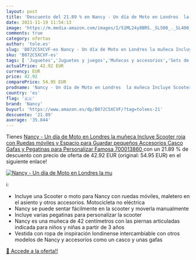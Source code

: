 ```yaml
---
layout: post
title: 'Descuento del 21.89 % en Nancy - Un día de Moto en Londres  la mu'
date: 2021-11-19 11:54:13
image: 'https://m.media-amazon.com/images/I/51ML24y8BRS._SL500_._SL400_.jpg'
comments: true
category: ofertas
author: 'tole.es'
slug: 'B072C5XCVF-es Nancy - Un día de Moto en Londres la muñeca Incluye...'
sku: 'B072C5XCVF-es'
tags: [ 'Juguetes','Juguetes y juegos','Muñecas y accesorios','Sets de accesorios','famosa','nancy', ]
actualPrice: 42.92 EUR
currency: EUR
price: 42.92
comparePrice: 54.95 EUR
prodname: 'Nancy - Un día de Moto en Londres  la muñeca Incluye Scooter roja con Ruedas móviles y Espacio para Guardar pequeños Accesorios  Casco  Gafas y Pegatinas para Personalizar  Famosa  700013860 '
country: 'es'
flag: '🇪🇸'
brand: 'Nancy'
buyurl: 'https://www.amazon.es/dp/B072C5XCVF/?tag=tolees-21'
descuento: '21.89'
average: '35.844'
---
```


Tienes [Nancy - Un día de Moto en Londres  la muñeca Incluye Scooter roja con Ruedas móviles y Espacio para Guardar pequeños Accesorios  Casco  Gafas y Pegatinas para Personalizar  Famosa  700013860 ](https://www.amazon.es/dp/B072C5XCVF/?tag=tolees-21) con un 21.89 % de descuento con precio de oferta de 42.92 EUR (original: 54.95 EUR) en el siguiente enlace!

[![Nancy - Un día de Moto en Londres  la mu](https://m.media-amazon.com/images/I/51ML24y8BRS._SL500_._SL400_.jpg)](https://www.amazon.es/dp/B072C5XCVF/?tag=tolees-21)

ℹ️:

- Incluye una Scooter o moto para Nancy con ruedas móviles, maletero en el asiento y otros accesorios. Motocicleta no eléctrica
- Nancy se puede sentar fácilmente en la scooter y moverla manualmente
- Incluye varias pegatinas para personalizar la scooter
- Nancy es una muñeca de 42 centímetros con las piernas articuladas indicada para niños y niñas a partir de 3 años
- Vestida con ropa de inspiración londinense intercambiable con otros modelos de Nancy y accesorios como un casco y unas gafas

[🛒 Accede a la oferta!!](https://www.amazon.es/dp/B072C5XCVF/?tag=tolees-21)
